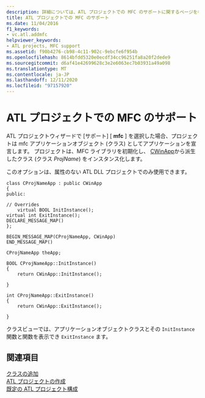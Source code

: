 ```yaml
---
description: 詳細については、ATL プロジェクトでの MFC のサポートに関するページを参照してください。
title: ATL プロジェクトでの MFC のサポート
ms.date: 11/04/2016
f1_keywords:
- vc.atl.addmfc
helpviewer_keywords:
- ATL projects, MFC support
ms.assetid: f90b4276-cb98-4c11-902c-9ebcfe6f954b
ms.openlocfilehash: 8614bfdd5320e0ecdf34cc96251fa8a20f2dede9
ms.sourcegitcommit: d6af41e42699628c3e2e6063ec7b03931a49a098
ms.translationtype: MT
ms.contentlocale: ja-JP
ms.lasthandoff: 12/11/2020
ms.locfileid: "97157920"
---
```

# <a name="mfc-support-in-atl-projects"></a>ATL プロジェクトでの MFC のサポート

ATL プロジェクトウィザードで [サポート] [ **mfc** ] を選択した場合、プロジェクトは mfc アプリケーションオブジェクト (クラス) としてアプリケーションを宣言します。 プロジェクトは、MFC ライブラリを初期化し、 [CWinApp](../../mfc/reference/cwinapp-class.md)から派生したクラス (クラス *ProjName*) をインスタンス化します。

このオプションは、属性のない ATL DLL プロジェクトでのみ使用できます。

```
class CProjNameApp : public CWinApp
{
public:

// Overrides
    virtual BOOL InitInstance();
virtual int ExitInstance();
DECLARE_MESSAGE_MAP()
};

BEGIN_MESSAGE_MAP(CProjNameApp, CWinApp)
END_MESSAGE_MAP()

CProjNameApp theApp;

BOOL CProjNameApp::InitInstance()
{
    return CWinApp::InitInstance();

}

int CProjNameApp::ExitInstance()
{
    return CWinApp::ExitInstance();

}
```

クラスビューでは、アプリケーションオブジェクトクラスとその `InitInstance` 関数と関数を表示でき `ExitInstance` ます。

## <a name="see-also"></a>関連項目

[クラスの追加](../../ide/adding-a-class-visual-cpp.md)<br/>
[ATL プロジェクトの作成](../../atl/reference/creating-an-atl-project.md)<br/>
[既定の ATL プロジェクト構成](../../atl/reference/default-atl-project-configurations.md)
